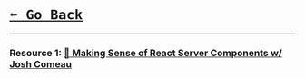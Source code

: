 # [```⬅️ Go Back```](./features.md)

---

### Resource 1: [🔗 Making Sense of React Server Components w/ Josh Comeau](https://www.joshwcomeau.com/react/server-components/)